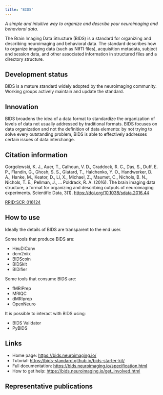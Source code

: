 ```yaml
---
title: "BIDS"
---
```


*A simple and intuitive way to organize and describe your neuroimaging and behavioral data.*

The Brain Imaging Data Structure (BIDS) is a standard for organizing and describing neuroimaging and behavioral data.  The standard describes how to organize imaging data (such as NIfTI files), acquisition metadata, subject and session data, and other associated information in structured files and a directory structure.

## Development status

BIDS is a mature standard widely adopted by the neuroimaging community.  Working groups actively maintain and update the standard.

## Innovation

BIDS broadens the idea of a data format to standardize the organization of levels of data not usually addressed by traditional formats.  BIDS focuses on data organization and not the definition of data elements: by not trying to solve every outstanding problem, BIDS is able to effectively addresses certain issues of data interchange.

## Citation information

Gorgolewski, K. J., Auer, T., Calhoun, V. D., Craddock, R. C., Das, S., Duff, E. P., Flandin, G., Ghosh, S. S., Glatard, T., Halchenko, Y. O., Handwerker, D. A., Hanke, M., Keator, D., Li, X., Michael, Z., Maumet, C., Nichols, B. N., Nichols, T. E., Pellman, J., … Poldrack, R. A. (2016). The brain imaging data structure, a format for organizing and describing outputs of neuroimaging experiments. Scientific Data, 3(1). https://doi.org/10.1038/sdata.2016.44

[RRID:SCR_016124](https://scicrunch.org/resolver/RRID:SCR_016124)

## How to use

Ideally the details of BIDS are transparent to the end user.

Some tools that produce BIDS are:

- HeuDiConv
- dcm2niix
- BIDScoin
- BIDSkit
- BIDifier

Some tools that consume BIDS are:

- fMRIPrep
- MRIQC
- dMRIprep
- OpenNeuro

It is possible to interact with BIDS using:

- BIDS Validator
- PyBIDS

## Links

- Home page: https://bids.neuroimaging.io/
- Tutorial: https://bids-standard.github.io/bids-starter-kit/
- Full documentation: https://bids.neuroimaging.io/specification.html
- How to get help: https://bids.neuroimaging.io/get_involved.html

## Representative publications
